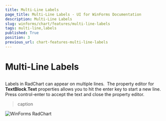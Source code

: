 ```yaml
---
title: Multi-Line Labels
page_title: Multi-Line Labels - UI for WinForms Documentation
description: Multi-Line Labels
slug: winforms/chart/features/multi-line-labels
tags: multi-line,labels
published: True
position: 3
previous_url: chart-features-multi-line-labels
---
```


# Multi-Line Labels



## 

Labels in RadChart can appear on multiple lines.  The property editor for __TextBlock__.__Text__ properties allows you to hit the enter key to start a new line. Press control-enter to accept the text and close the property editor.
>caption 

![WinForms RadChart ](images/chart-features-multi-line-labels001.png)
